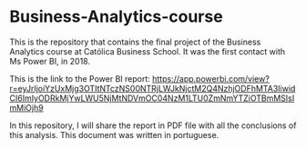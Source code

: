 # Business-Analytics-course
This is the repository that contains the final project of the Business Analytics course at Católica Business School. It was the first contact with Ms Power BI, in 2018.

This is the link to the Power BI report:
https://app.powerbi.com/view?r=eyJrIjoiYzUxMjg3OTItNTczNS00NTRjLWJkNjctM2Q4NzhjODFhMTA3IiwidCI6ImIyODRkMjYwLWU5NjMtNDVmOC04NzM1LTU0ZmNmYTZiOTBmMSIsImMiOjh9

In this repository, I will share the report in PDF file with all the conclusions of this analysis. This document was written in portuguese.
